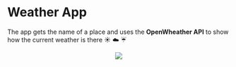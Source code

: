 # Weather App
The app gets the name of a place and uses the **OpenWheather API** to show how the current weather is there :sunny: :cloud: :umbrella:

<p align="center"> 
<img src="https://user-images.githubusercontent.com/50174303/83314981-c45adc00-a225-11ea-837d-c2b075ed84a7.gif">
</p>
